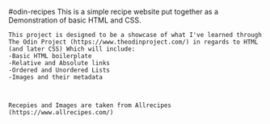 #odin-recipes
    This is a simple recipe website put together as a Demonstration of basic HTML and CSS.

    This project is designed to be a showcase of what I've learned through The Odin Project (https://www.theodinproject.com/) in regards to HTML (and later CSS) Which will include:
    -Basic HTML boilerplate
    -Relative and Absolute links
    -Ordered and Unordered Lists
    -Images and their metadata
    


    Recepies and Images are taken from Allrecipes 
    (https://www.allrecipes.com/)
    
